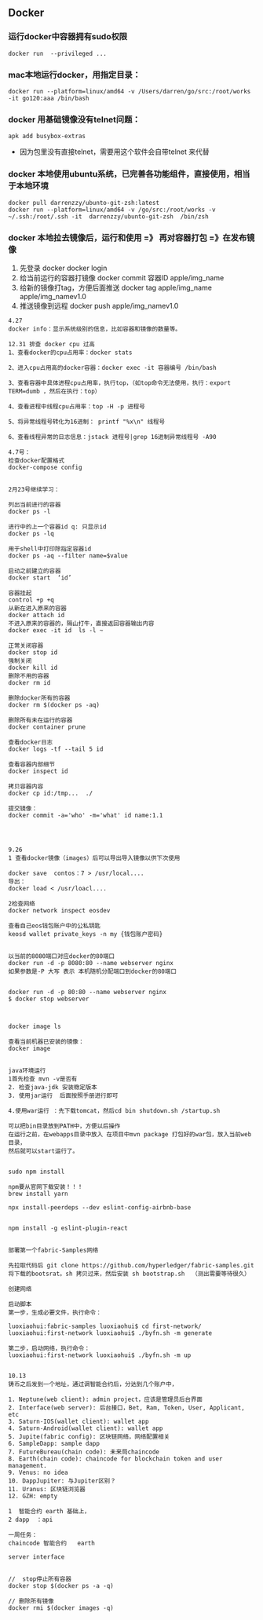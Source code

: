 ## Docker 

### 运行docker中容器拥有sudo权限
	docker run  --privileged ...

### mac本地运行docker，用指定目录：
	docker run --platform=linux/amd64 -v /Users/darren/go/src:/root/works -it go120:aaa /bin/bash

### docker 用基础镜像没有telnet问题：
	apk add busybox-extras
* 因为包里没有直接telnet，需要用这个软件会自带telnet 来代替

### docker 本地使用ubuntu系统，已完善各功能组件，直接使用，相当于本地环境
	docker pull darrenzzy/ubunto-git-zsh:latest
	docker run --platform=linux/amd64 -v /go/src:/root/works -v ~/.ssh:/root/.ssh -it  darrenzzy/ubunto-git-zsh  /bin/zsh 

### docker 本地拉去镜像后，运行和使用 =》 再对容器打包 =》在发布镜像

1. 先登录
	docker docker login
2. 给当前运行的容器打镜像
	docker commit 容器ID  apple/img_name
3. 给新的镜像打tag，方便后面推送
	docker tag apple/img_name apple/img_namev1.0
4. 推送镜像到远程 
	docker push apple/img_namev1.0


```
4.27
docker info：显示系统级别的信息，比如容器和镜像的数量等。

12.31 排查 docker cpu 过高
1、查看docker的cpu占用率：docker stats

2、进入cpu占用高的docker容器：docker exec -it 容器编号 /bin/bash

3、查看容器中具体进程cpu占用率，执行top，（如top命令无法使用，执行：export TERM=dumb ，然后在执行：top）

4、查看进程中线程cpu占用率：top -H -p 进程号

5、将异常线程号转化为16进制： printf "%x\n" 线程号

6、查看线程异常的日志信息：jstack 进程号|grep 16进制异常线程号 -A90

4.7号：
检查docker配置格式
docker-compose config


2月23号继续学习：

列出当前进行的容器
docker ps -l 

进行中的上一个容器id q: 只显示id
docker ps -lq 

用于shell中打印除指定容器id
docker ps -aq --filter name=$value

启动之前建立的容器
docker start  ‘id’

容器挂起
control +p +q 
从新在进入原来的容器
docker attach id
不进入原来的容器的，隔山打牛，直接返回容器输出内容
docker exec -it id  ls -l ~

正常关闭容器
docker stop id 
强制关闭
docker kill id
删除不用的容器
docker rm id

删除docker所有的容器
docker rm $(docker ps -aq)

删除所有未在运行的容器
docker container prune

查看docker日志
docker logs -tf --tail 5 id

查看容器内部细节
docker inspect id

拷贝容器内容
docker cp id:/tmp...  ./

提交镜像：
docker commit -a='who' -m='what' id name:1.1




9.26
1 查看docker镜像（images）后可以导出导入镜像以供下次使用

docker save  contos：7 > /usr/local....
导出：
docker load < /usr/loacl....

2检查网络 
docker network inspect eosdev

查看自己eos钱包账户中的公私钥匙
keosd wallet private_keys -n my {钱包账户密码}

 
以当前的8080端口对应docker的80端口
docker run -d -p 8080:80 --name webserver nginx
如果参数是-P 大写 表示 本机随机分配端口到docker的80端口


docker run -d -p 80:80 --name webserver nginx
$ docker stop webserver



docker image ls

查看当前机器已安装的镜像：
docker image


java环境运行 
1首先检查 mvn -v是否有
2. 检查java-jdk 安装稳定版本
3. 使用jar运行  后面按照手册进行即可

4.使用war运行 ：先下载tomcat，然后cd bin shutdown.sh /startup.sh

可以把bin目录放到PATH中，方便以后操作
在运行之前，在webapps目录中放入 在项目中mvn package 打包好的war包，放入当前web目录，
然后就可以start运行了。


sudo npm install

npm要从官网下载安装！！！
brew install yarn

npx install-peerdeps --dev eslint-config-airbnb-base


npm install -g eslint-plugin-react


部署第一个fabric-Samples网络 

先拉取代码后 git clone https://github.com/hyperledger/fabric-samples.git
将下载的bootsrat。sh 拷贝过来，然后安装 sh bootstrap.sh  （测出需要等待很久）

创建网络

启动脚本 
第一步，生成必要文件，执行命令：

luoxiaohui:fabric-samples luoxiaohui$ cd first-network/
luoxiaohui:first-network luoxiaohui$ ./byfn.sh -m generate

第二步，启动网络，执行命令：
luoxiaohui:first-network luoxiaohui$ ./byfn.sh -m up


10.13
铸币之后发到一个地址，通过调智能合约后，分达到几个账户中，

1. Neptune(web client): admin project，应该是管理员后台界面
2. Interface(web server): 后台接口，Bet, Ram, Token, User, Applicant, etc
3. Saturn-IOS(wallet client): wallet app
4. Saturn-Android(wallet client): wallet app
5. Jupite(fabric config): 区块链网络，网络配置相关
6. SampleDapp: sample dapp
7. FutureBureau(chain code): 未来局chaincode
8. Earth(chain code): chaincode for blockchain token and user management.
9. Venus: no idea
10. DappJupiter: 与Jupiter区别？
11. Uranus: 区块链浏览器
12. GZH: empty 

1  智能合约 earth 基础上， 
2 dapp  ：api

一周任务：
chaincode 智能合约   earth

server interface  


//  stop停止所有容器
docker stop $(docker ps -a -q) 

// 删除所有镜像
docker rmi $(docker images -q)

```